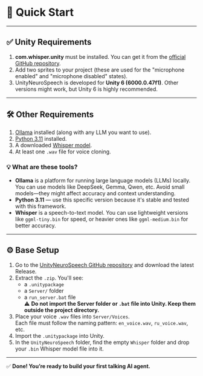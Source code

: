 # 🚀 Quick Start

---

## ✅ Unity Requirements

1. **com.whisper.unity** must be installed. You can get it from the [official GitHub repository](https://github.com/Macoron/whisper.unity).
2. Add two sprites to your project (these are used for the "microphone enabled" and "microphone disabled" states).
3. UnityNeuroSpeech is developed for **Unity 6 (6000.0.47f1)**. Other versions might work, but Unity 6 is highly recommended.

---

## 🛠 Other Requirements

1. [Ollama](https://ollama.com) installed (along with any LLM you want to use).
2. [Python 3.11](https://www.python.org/downloads/release/python-31113/) installed.
3. A downloaded [Whisper model](https://huggingface.co/ggerganov/whisper.cpp/tree/main).
4. At least one `.wav` file for voice cloning.

### 💡 What are these tools?

- **Ollama** is a platform for running large language models (LLMs) locally. You can use models like DeepSeek, Gemma, Qwen, etc. Avoid small models—they might affect accuracy and context understanding.
- **Python 3.11** — use this specific version because it's stable and tested with this framework.
- **Whisper** is a speech-to-text model. You can use lightweight versions like `ggml-tiny.bin` for speed, or heavier ones like `ggml-medium.bin` for better accuracy.

---

## ⚙️ Base Setup

1. Go to the [UnityNeuroSpeech GitHub repository](https://github.com/HardCodeDev777/UnityNeuroSpeech) and download the latest Release.
2. Extract the `.zip`. You'll see:
   - a `.unitypackage`
   - a `Server/` folder
   - a `run_server.bat` file  
   ⚠️ **Do not import the Server folder or `.bat` file into Unity. Keep them outside the project directory.**
3. Place your voice `.wav` files into `Server/Voices`.  
   Each file must follow the naming pattern: `en_voice.wav`, `ru_voice.wav`, etc.
4. Import the `.unitypackage` into Unity.
5. In the `UnityNeuroSpeech` folder, find the empty `Whisper` folder and drop your `.bin` Whisper model file into it.

---

✅ **Done! You’re ready to build your first talking AI agent.**
